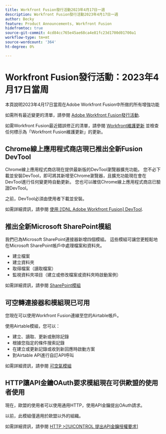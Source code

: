 ```yaml
---
title: Workfront Fusion發行活動2023年4月17日一週
description: Workfront Fusion發行活動2023年4月17日一週
author: Becky
feature: Product Announcements, Workfront Fusion
hidefromtoc: true
source-git-commit: 4cd84cc765e45ae68ca4e81fc23d1700d01700a1
workflow-type: tm+mt
source-wordcount: '364'
ht-degree: 0%

---
```


# Workfront Fusion發行活動：2023年4月17日當周

本頁說明2023年4月17日當周在Adobe Workfront Fusion中所做的所有增強功能

如需所有最近變更的清單，請參閱 [Adobe Workfront Fusion發行活動](../../../product-announcements/product-releases/fusion-release-activity/fusion-release-activity.md).

如需Workfront Fusion最近錯誤修正的清單，請參閱 [Workfront維護更新](https://experienceleague.adobe.com/docs/workfront-known-issues/releases/current-updates.html) 並檢查任何標示為「Workfront Fusion維護更新」的更新。

## Chrome線上應用程式商店現已推出全新Fusion DevTool

Chrome線上應用程式商店現在提供最新版的DevTool瀏覽器擴充功能。 您不必下載並安裝DevTool，即可將其新增至Chrome瀏覽器，且擴充功能現在會在DevTool進行任何變更時自動更新。 您也可以確信Chrome線上應用程式商店已驗證DevTool。

之前，DevTool必須由使用者下載並安裝。

如需詳細資訊，請參閱 [使用 [!DNL Adobe Workfront Fusion] DevTool](../../../workfront-fusion/scenarios/debug-scenarios-with-dev-tool.md).

## 推出全新Microsoft SharePoint模組

我們已為Microsoft SharePoint連接器新增四個模組。 這些模組可讓您更輕鬆地在Microsoft SharePoint帳戶中處理檔案和資料夾。

* 建立檔案
* 建立資料夾
* 取得檔案（讀取檔案）
* 監視資料夾項目（建立或修改檔案或資料夾時啟動案例）

如需詳細資訊，請參閱 [SharePoint模組](../../../workfront-fusion/apps-and-their-modules/sharepoint-modules.md)

## 可空轉連接器和模組現已可用

您現在可以使用Workfront Fusion連線至您的Airtable帳戶。

使用Airtable模組，您可以：

* 建立、讀取、更新或刪除記錄
* 根據您指定的條件搜索記錄
* 在建立或更新記錄或收到新回應時啟動方案
* 對Airtable API進行自訂API呼叫

如需詳細資訊，請參閱 [可空氣模組](../../../workfront-fusion/apps-and-their-modules/airtable-modules.md)

## HTTP讓API金鑰OAuth要求模組現在可供歐盟的使用者使用

現在，歐盟的使用者可以使用通用HTTP，使用API金鑰提出OAuth請求。

以前，此模組僅適用於歐盟以外的組織。

如需詳細資訊，請參閱 [HTTP >[!UICONTROL 提出API金鑰授權要求]](/help/quicksilver/workfront-fusion/apps-and-their-modules/http-modules/http-module-make-an-api-key-auth-request.md)



<!--

## Docusign connector and modules now available in the EU

Fusion users in the EU can now use Fusion to connect to a Docusign account. With the Docusign modules, you can:

* Trigger a scenario when an envelope changes its status
* Create an envelope
* Read, send, or add a recipient to an existing envelope
* Add or modify custom fields in documents
* Download a document as a filed
* Upload a file to an envelope
* Perform a custom API call

For more information, see [DocuSign modules](../../../workfront-fusion/apps-and-their-modules/docusign-modules.md).

-->

